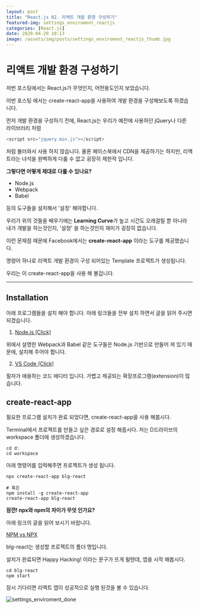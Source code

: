 ```yaml
---
layout: post
title: "React.js 02. 리액트 개발 환경 구성하기"
featured-img: settings_enviroment_reactjs
categories: [React.js]
date: 2020-04-20 10:13
image: /assets/img/posts/settings_enviroment_reactjs_thumb.jpg
---
```


# 리액트 개발 환경 구성하기

저번 포스팅에서는 React.js가 무엇인지, 어떤용도인지 보았습니다. 

이번 포스팅 에서는 create-react-app을 사용하여 개발 환경을 구성해보도록 하겠습니다.

먼저 개발 환경을 구성하기 전에, React.js는 우리가 예전에 사용하던 jQuery나 다른 라이브러리 처럼

```javascript
<script src="jquery.min.js"></script>
```

처럼 불러와서 사용 하지 않습니다. 물론 페이스북에서 CDN을 제공하기는 하지만,
리액트라는 녀석을 완벽하게 다룰 수 없고 굉장히 제한적 입니다.

<b>그렇다면 어떻게 제대로 다룰 수 있나요?</b>

* Node.js
* Webpack
* Babel

등의 도구들을 설치해서 '설정' 해야합니다.

우리가 위의 것들을 배우기에는 <b>Learning Curve</b>가 높고 시간도 오래걸릴 뿐 아니라
내가 개발을 하는것인지, '설정' 을 하는것인지 재미가 굉장히 없습니다.

이런 문제점 때문에 Facebook에서는 <b>create-react-app</b> 이라는 도구를 제공했습니다.

명령어 하나로 리액트 개발 환경이 구성 되어있는 Template 프로젝트가 생성됩니다.

우리는 이 create-react-app을 사용 해 볼겁니다.

***

## Installation

아래 프로그램들을 설치 해야 합니다. 아래 링크들을 전부 설치 하면서 글을 읽어 주시면 되겠습니다.

1. [Node.js (Click)](https://nodejs.org/ko)

위에서 설명한 Webpack과 Babel 같은 도구들은 Node.js 기반으로 만들어 져 있기 때문에, 설치해 주어야 합니다.

2. [VS Code (Click)](https://code.visualstudio.com)

필자가 애용하는 코드 에디터 입니다. 가볍고 제공되는 확장프로그램(extension)이 많습니다.

## create-react-app

필요한 프로그램 설치가 완료 되었다면, create-react-app을 사용 해봅시다.

Terminal에서 프로젝트를 만들고 싶은 경로로 설정 해줍시다. 저는 D드라이브의 workspace 폴더에 생성하겠습니다.

```terminal
cd d:
cd workspace
```

아래 명령어를 입력해주면 프로젝트가 생성 됩니다.

```terminal
npx create-react-app blg-react

# 혹은
npm install -g create-react-app
create-react-app blg-react

```

<b>잠깐! npx와 npm의 차이가 무엇 인가요?</b> 

아래 링크의 글을 읽어 보시기 바랍니다.

[NPM vs NPX](https://gwanwoodev.github.io/npm-and-npx)

blg-react는 생성할 프로젝트의 폴더 명입니다.

설치가 완료되면 Happy Hacking! 이라는 문구가 뜨게 될텐데, 앱을 시작 해봅시다.

```terminal
cd blg-react
npm start
```

잠시 기다리면 리액트 앱이 성공적으로 실행 된것을 볼 수 있습니다.

![settings_enviroment_done](https://gwanwoodev.github.io/assets/upload/settings_enviroment_done.jpg)